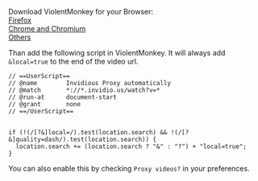 Download ViolentMonkey for your Browser:  
[Firefox](https://addons.mozilla.org/en-US/firefox/addon/violentmonkey/)  
[Chrome and Chromium](https://chrome.google.com/webstore/detail/violentmonkey/jinjaccalgkegednnccohejagnlnfdag)  
[Others](https://violentmonkey.github.io/get-it/)  

Than add the following script in ViolentMonkey. It will always add `&local=true` to the end of the video url.

```
// ==UserScript==
// @name        Invidious Proxy automatically
// @match       *://*.invidio.us/watch?v=*
// @run-at      document-start
// @grant       none
// ==/UserScript==


if (!(/[?&]local=/).test(location.search) && !(/[?&]quality=dash/).test(location.search)) {
  location.search += (location.search ? "&" : "?") + "local=true";
}
```

You can also enable this by checking `Proxy videos?` in your preferences.